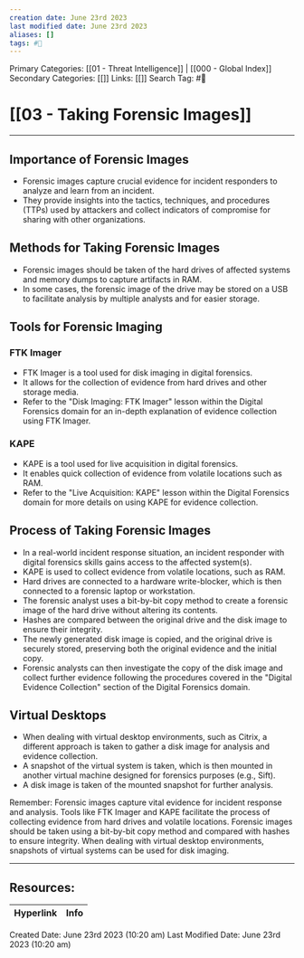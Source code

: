 ```yaml
---
creation date: June 23rd 2023
last modified date: June 23rd 2023
aliases: []
tags: #📖
---
```


Primary Categories: [[01 - Threat Intelligence]] | [[000 - Global Index]] 
Secondary Categories: [[]] 
Links: [[]] 
Search Tag: #📖  

# [[03 - Taking Forensic Images]]  
---

## Importance of Forensic Images
- Forensic images capture crucial evidence for incident responders to analyze and learn from an incident.
- They provide insights into the tactics, techniques, and procedures (TTPs) used by attackers and collect indicators of compromise for sharing with other organizations.

## Methods for Taking Forensic Images
- Forensic images should be taken of the hard drives of affected systems and memory dumps to capture artifacts in RAM.
- In some cases, the forensic image of the drive may be stored on a USB to facilitate analysis by multiple analysts and for easier storage.

## Tools for Forensic Imaging
### FTK Imager
- FTK Imager is a tool used for disk imaging in digital forensics.
- It allows for the collection of evidence from hard drives and other storage media.
- Refer to the "Disk Imaging: FTK Imager" lesson within the Digital Forensics domain for an in-depth explanation of evidence collection using FTK Imager.

### KAPE
- KAPE is a tool used for live acquisition in digital forensics.
- It enables quick collection of evidence from volatile locations such as RAM.
- Refer to the "Live Acquisition: KAPE" lesson within the Digital Forensics domain for more details on using KAPE for evidence collection.

## Process of Taking Forensic Images
- In a real-world incident response situation, an incident responder with digital forensics skills gains access to the affected system(s).
- KAPE is used to collect evidence from volatile locations, such as RAM.
- Hard drives are connected to a hardware write-blocker, which is then connected to a forensic laptop or workstation.
- The forensic analyst uses a bit-by-bit copy method to create a forensic image of the hard drive without altering its contents.
- Hashes are compared between the original drive and the disk image to ensure their integrity.
- The newly generated disk image is copied, and the original drive is securely stored, preserving both the original evidence and the initial copy.
- Forensic analysts can then investigate the copy of the disk image and collect further evidence following the procedures covered in the "Digital Evidence Collection" section of the Digital Forensics domain.

## Virtual Desktops
- When dealing with virtual desktop environments, such as Citrix, a different approach is taken to gather a disk image for analysis and evidence collection.
- A snapshot of the virtual system is taken, which is then mounted in another virtual machine designed for forensics purposes (e.g., Sift).
- A disk image is taken of the mounted snapshot for further analysis.

Remember: Forensic images capture vital evidence for incident response and analysis. Tools like FTK Imager and KAPE facilitate the process of collecting evidence from hard drives and volatile locations. Forensic images should be taken using a bit-by-bit copy method and compared with hashes to ensure integrity. When dealing with virtual desktop environments, snapshots of virtual systems can be used for disk imaging.



___

## Resources:

| Hyperlink | Info |
| --------- | ---- |


Created Date: June 23rd 2023 (10:20 am) 
Last Modified Date: June 23rd 2023 (10:20 am)
